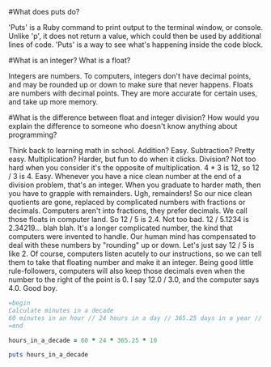 #What does puts do?

'Puts' is a Ruby command to print output to the terminal window, or console. Unlike 'p', it does not return a value, which could then be used by additional lines of code. 'Puts' is a way to see what's happening inside the code block.

#What is an integer? What is a float?

Integers are numbers. To computers, integers don't have decimal points, and may be rounded up or down to make sure that never happens. Floats are numbers with decimal points. They are more accurate for certain uses, and take up more memory.

#What is the difference between float and integer division? How would you explain the difference to someone who doesn't know anything about programming?

Think back to learning math in school. Addition? Easy. Subtraction? Pretty easy. Multiplication? Harder, but fun to do when it clicks. Division? Not too hard when you consider it's the opposite of multiplication. 4 * 3 is 12, so 12 / 3 is 4. Easy. Whenever you have a nice clean number at the end of a division problem, that's an integer. When you graduate to harder math, then you have to grapple with remainders. Ugh, remainders! So our nice clean quotients are gone, replaced by complicated numbers with fractions or decimals. Computers aren't into fractions, they prefer decimals. We call those floats in computer land. So 12 / 5 is 2.4. Not too bad. 12 / 5.1234 is 2.34219... blah blah. It's a longer complicated number, the kind that computers were invented to handle. Our human mind has compensated to deal with these numbers by "rounding" up or down. Let's just say 12 / 5 is like 2. Of course, computers listen acutely to our instructions, so we can tell them to take that floating number and make it an integer. Being good little rule-followers, computers will also keep those decimals even when the number to the right of the point is 0. I say 12.0 / 3.0, and the computer says 4.0. Good boy.

```ruby
=begin
Calculate minutes in a decade
60 minutes in an hour // 24 hours in a day // 365.25 days in a year // 10 years in a decade
=end

hours_in_a_decade = 60 * 24 * 365.25 * 10

puts hours_in_a_decade
```